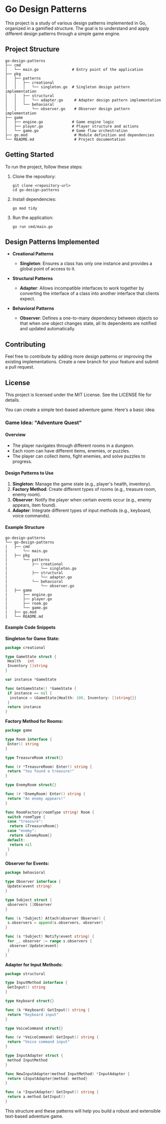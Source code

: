 # Go Design Patterns

This project is a study of various design patterns implemented in Go, organized in a gamified structure. The goal is to understand and apply different design patterns through a simple game engine.

## Project Structure

```
go-design-patterns
├── cmd
│   └── main.go               # Entry point of the application
├── pkg
│   ├── patterns
│   │   ├── creational
│   │   │   └── singleton.go  # Singleton design pattern implementation
│   │   ├── structural
│   │   │   └── adapter.go     # Adapter design pattern implementation
│   │   └── behavioral
│   │       └── observer.go    # Observer design pattern implementation
├── game
│   ├── engine.go             # Game engine logic
│   ├── player.go             # Player structure and actions
│   └── game.go               # Game flow orchestration
├── go.mod                     # Module definition and dependencies
└── README.md                  # Project documentation
```

## Getting Started

To run the project, follow these steps:

1. Clone the repository:

   ```
   git clone <repository-url>
   cd go-design-patterns
   ```

2. Install dependencies:

   ```
   go mod tidy
   ```

3. Run the application:

   ```
   go run cmd/main.go
   ```

## Design Patterns Implemented

- **Creational Patterns**
  - **Singleton**: Ensures a class has only one instance and provides a global point of access to it.

- **Structural Patterns**
  - **Adapter**: Allows incompatible interfaces to work together by converting the interface of a class into another interface that clients expect.

- **Behavioral Patterns**
  - **Observer**: Defines a one-to-many dependency between objects so that when one object changes state, all its dependents are notified and updated automatically.

## Contributing

Feel free to contribute by adding more design patterns or improving the existing implementations. Create a new branch for your feature and submit a pull request.

## License

This project is licensed under the MIT License. See the LICENSE file for details.

You can create a simple text-based adventure game. Here's a basic idea:

### Game Idea: "Adventure Quest"

#### Overview

- The player navigates through different rooms in a dungeon.
- Each room can have different items, enemies, or puzzles.
- The player can collect items, fight enemies, and solve puzzles to progress.

#### Design Patterns to Use

1. **Singleton**: Manage the game state (e.g., player's health, inventory).
2. **Factory Method**: Create different types of rooms (e.g., treasure room, enemy room).
3. **Observer**: Notify the player when certain events occur (e.g., enemy appears, item found).
4. **Adapter**: Integrate different types of input methods (e.g., keyboard, voice commands).

#### Example Structure

```filetree
go-design-patterns
└── go-design-patterns
|   ├── cmd
|       └── main.go
|   ├── pkg
|       └── patterns
|           ├── creational
|               └── singleton.go
|           ├── structural
|               └── adapter.go
|           └── behavioral
|               └── observer.go
|   ├── game
|       ├── engine.go
|       ├── player.go
|       ├── room.go
|       └── game.go
|   ├── go.mod
|   └── README.md
```

#### Example Code Snippets

**Singleton for Game State:**

```go
package creational

type GameState struct {
 Health   int
 Inventory []string
}

var instance *GameState

func GetGameState() *GameState {
 if instance == nil {
  instance = &GameState{Health: 100, Inventory: []string{}}
 }
 return instance
}
```

**Factory Method for Rooms:**

```go
package game

type Room interface {
 Enter() string
}

type TreasureRoom struct{}

func (r *TreasureRoom) Enter() string {
 return "You found a treasure!"
}

type EnemyRoom struct{}

func (r *EnemyRoom) Enter() string {
 return "An enemy appears!"
}

func RoomFactory(roomType string) Room {
 switch roomType {
 case "treasure":
  return &TreasureRoom{}
 case "enemy":
  return &EnemyRoom{}
 default:
  return nil
 }
}
```

**Observer for Events:**

```go
package behavioral

type Observer interface {
 Update(event string)
}

type Subject struct {
 observers []Observer
}

func (s *Subject) Attach(observer Observer) {
 s.observers = append(s.observers, observer)
}

func (s *Subject) Notify(event string) {
 for _, observer := range s.observers {
  observer.Update(event)
 }
}
```

**Adapter for Input Methods:**

```go
package structural

type InputMethod interface {
 GetInput() string
}

type Keyboard struct{}

func (k *Keyboard) GetInput() string {
 return "Keyboard input"
}

type VoiceCommand struct{}

func (v *VoiceCommand) GetInput() string {
 return "Voice command input"
}

type InputAdapter struct {
 method InputMethod
}

func NewInputAdapter(method InputMethod) *InputAdapter {
 return &InputAdapter{method: method}
}

func (a *InputAdapter) GetInput() string {
 return a.method.GetInput()
}
```

This structure and these patterns will help you build a robust and extensible text-based adventure game.

